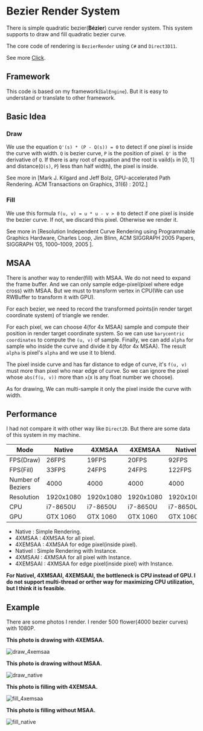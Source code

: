 ﻿# Bezier Render System

There is simple quadratic bezier(**Bézier**) curve render system. This system supports to draw and fill quadratic bezier curve.

The core code of rendering is `BezierRender` using `C#` and `Direct3D11`.

See more [Click](https://linkclinton.com/index.php/2019/05/14/bezier-render-system/).

## Framework

This code is based on my framework(`GalEngine`). But it is easy to understand or translate to other framework.

## Basic Idea

### Draw

We use the equation `Q'(s) * (P - Q(s)) = 0` to detect if one pixel is inside the curve with width. `Q` is bezier curve, `P` is the position of pixel. `Q'` is the derivative of `Q`. If there is any root of equation and the root is vaild(`s` in [0, 1] and distance(`Q(s)`, `P`) less than half width), the pixel is inside.

See more in [Mark J. Kilgard and Jeff Bolz, GPU-accelerated Path Rendering. ACM Transactions on Graphics, 31(6) : 2012.]

### Fill

We use this formula `f(u, v) = u * u - v > 0` to detect if one pixel is inside the bezier curve. If not, we discard this pixel. Otherwise we render it. 

See more in [Resolution Independent Curve Rendering using Programmable Graphics Hardware, Charles Loop, Jim Blinn,  ACM SIGGRAPH 2005 Papers, SIGGRAPH ’05, 1000–1009, 2005
].

## MSAA

There is another way to render(fill) with MSAA. We do not need to expand the frame buffer. And we can only sample edge-pixel(pixel where edge cross) with MSAA. But we must to transform vertex in CPU(We can use RWBuffer to transform it with GPU).

For each bezier, we need to record the transformed points(in render target coordinate system) of triangle we render.

For each pixel, we can choose 4(for 4x MSAA) sample and compute their position in render target coordinate system. So we can use `barycentric coordinates` to compute the `(u, v)` of sample. Finally, we can add `alpha` for sample who inside the curve and divide it by 4(for 4x MSAA). The result `alpha` is pixel's `alpha` and we use it to blend.

The pixel inside curve and has far distance to edge of curve, it's `f(u, v)` must more than pixel who near edge of curve. So we can ignore the pixel whose `abs(f(u, v))` more than `x`(x is any float number we choose).

As for drawing, We can multi-sample it only the pixel inside the curve with width.

## Performance

I had not compare it with other way like `Direct2D`. But there are some data of this system in my machine.

| Mode              | Native     | 4XMSAA     | 4XEMSAA   | NativeI   | 4XMSAAI   | 4XEMSAAI  |
| ----              | ------     | ------     | ------    | -------   | -------   | --------  |
| FPS(Draw)         | 26FPS      | 19FPS      | 20FPS     | 92FPS     | 41FPS     | 72FPS     |
| FPS(Fill)         | 33FPS      | 24FPS      | 24FPS     | 122FPS    | 115FPS    | 122FPS
| Number of Beziers | 4000       | 4000       | 4000      | 4000      | 4000      | 4000      |
| Resolution        | 1920x1080  | 1920x1080  | 1920x1080 | 1920x1080 | 1920x1080 | 1920x1080 |
| CPU               | i7-8650U    | i7-8650U    | i7-8650U   | i7-8650U   | i7-8650U   | i7-8650U   |
| GPU               | GTX 1060 | GTX 1060 | GTX 1060 | GTX 1060 | GTX 1060| GTX 1060   |

- Native : Simple Rendering.
- 4XMSAA : 4XMSAA for all pixel.
- 4XEMSAA : 4XMSAA for edge pixel(inside pixel).
- NativeI : Simple Rendering with Instance.
- 4XMSAAI : 4XMSAA for all pixel with Instance.
- 4XEMSAAI : 4XMSAA for edge pixel(inside pixel) with Instance.

**For NativeI, 4XMSAAI, 4XEMSAAI, the bottleneck is CPU instead of GPU. I do not support multi-thread or orther way for maximizing CPU utilization, but I think it is feasible.**

## Example

There are some photos I render. I render 500 flower(4000 bezier curves) with 1080P.

**This photo is drawing with 4XEMSAA.**

![draw_4xemsaa](https://linkclinton.com/wp-content/uploads/2019/05/draw_4xemsaa.png)

**This photo is drawing without MSAA.**

![draw_native](https://linkclinton.com/wp-content/uploads/2019/05/draw_native.png)

**This photo is filling with 4XEMSAA.**

![fill_4xemsaa](https://linkclinton.com/wp-content/uploads/2019/05/fill_4xemsaa.png)

**This photo is filling without MSAA.**

![fill_native](https://linkclinton.com/wp-content/uploads/2019/05/fill_native.png)